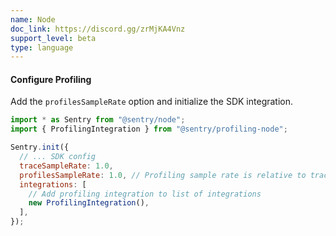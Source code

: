 ```yaml
---
name: Node
doc_link: https://discord.gg/zrMjKA4Vnz
support_level: beta
type: language
---
```


#### Configure Profiling

Add the `profilesSampleRate` option and initialize the SDK integration.

```javascript
import * as Sentry from "@sentry/node";
import { ProfilingIntegration } from "@sentry/profiling-node";

Sentry.init({
  // ... SDK config
  traceSampleRate: 1.0,
  profilesSampleRate: 1.0, // Profiling sample rate is relative to tracesSampleRate
  integrations: [
    // Add profiling integration to list of integrations
    new ProfilingIntegration(),
  ],
});
```
